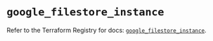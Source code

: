 # `google_filestore_instance`

Refer to the Terraform Registry for docs: [`google_filestore_instance`](https://registry.terraform.io/providers/hashicorp/google-beta/5.42.0/docs/resources/google_filestore_instance).
